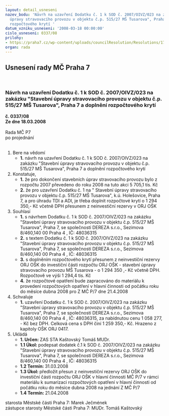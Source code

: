 ```yaml
---
layout: detail_usneseni
nazev_bodu: 'Návrh na uzavření Dodatku č. 1 k SOD č. 2007/OIVZ/023 na zakázku "Stavební
  úpravy stravovacího provozu v objektu č.p. 515/27 MŠ Tusarova", Praha 7 a doplnění
  rozpočtového krytí '
datum_vzniku_usneseni: '2008-03-18 00:00:00'
cislo_usneseni: 0337/08
prilohy:
- https://praha7.cz/wp-content/uploads/councilResolution/Resolutions/17436/11-n%c3%a1vrh_dod_%c4%8d._1.doc
organ: rada
---
```

<div id="ucUsn_pList" class="usn">
	<span><h2>Usnesení rady MČ Praha 7 </h2>
<br></span><div class="standBody">
<span><h3>Návrh na uzavření Dodatku č. 1 k SOD č. 2007/OIVZ/023 na zakázku "Stavební úpravy stravovacího provozu v objektu č.p. 515/27 MŠ Tusarova", Praha 7 a doplnění rozpočtového krytí </h3></span><div class="center">
		<strong>č. 0337/08</strong><br>
	</div>
<div class="center">
		<strong>Ze dne 18.03.2008</strong><br><br>
	</div>Rada MČ P7<br> po projednání<br><br><ol>
<li>Bere na vědomí<ul><li>
<strong>1.</strong> návrh na uzavření Dodatku č. 1 k SOD č. 2007/OIVZ/023 na zakázku "Stavební úpravy stravovacího provozu v objektu č.p. 515/27 MŠ Tusarova", Praha 7 a doplnění rozpočtového krytí </li></ul>
</li>
<li>Konstatuje,<ul>
<li>
<strong>1.</strong> že pro dokončení stavebních úprav stravovacího provozu bylo z rozpočtu 2007 převedeno do roku 2008 na tuto akci 5 705,1 tis. Kč</li>
<li>
<strong>2.</strong> že pro uzavření Dodatku č. 1 na " Stavební úpravy stravovacího provozu v objektu č.p. 515/27 MŠ Tusarova", k.ú. Holešovice, Praha 7, a pro úhradu TDI a ADI, je třeba doplnit rozpočtové krytí o 1 294 350,- Kč včetně DPH přesunem z neinvestiční rezervy v ORJ OŠK</li>
</ul>
</li>
<li>Souhlasí<ul>
<li>
<strong>1.</strong> s návrhem Dodatku č. 1 k SOD č. 2007/OIVZ/023 na zakázku "Stavební úpravy stravovacího provozu v objektu č.p. 515/27 MŠ Tusarova", Praha 7, se společností DEREZA s.r.o.,  Sezimova 8/460,140 00 Praha 4 , IČ: 48036315</li>
<li>
<strong>2.</strong> s textem Dodatku č. 1 k SOD č. 2007/OIVZ/023 na zakázku "Stavební úpravy stravovacího provozu v objektu č.p. 515/27 MŠ Tusarova", Praha 7, se společností DEREZA s.r.o.,  Sezimova 8/460,140 00 Praha 4 , IČ: 48036315</li>
<li>
<strong>3.</strong> s doplněním  rozpočtového krytí přesunem z neinvestiční rezervy ORJ OŠK do investiční části rozpočtu ORJ OŠK - stavební úpravy stravovacího provozu MŠ Tusarova - o 1 294 350 ,- Kč včetně DPH. Rozpočtově ve výši 1 294,4 tis. Kč </li>
<li>
<strong>4.</strong> že rozpočtové opatření bude zapracováno do materiálu k provedení rozpočtových opatření v hlavní činnosti od počátku roku do měsíce dubna 2008  pro Z MČ P/7 dne 21.4.2008 </li>
</ul>
</li>
<li>Schvaluje<ul><li>
<strong>1.</strong> uzavření Dodatku č. 1 k SOD č. 2007/OIVZ/023 na zakázku "Stavební úpravy stravovacího provozu v objektu č.p. 515/27 MŠ Tusarova", Praha 7, se společností DEREZA s.r.o.,  Sezimova 8/460,140 00 Praha 4 , IČ: 48036315, za nabídnutou cenu 1 058 277, - Kč bez DPH. Celková cena s DPH činí 1 259 350,- Kč. Hrazeno z kapitoly OŠK ORJ 0417.  </li></ul>
</li>
<li>Ukládá<ul>
<li>
<strong>1. Určen: </strong>ZAS STA Kaštovský Tomáš MUDr.</li>
<li>
<strong>1.1 Úkol: </strong>podepsat dodatek č.1 k SOD č. 2007/OIVZ/023 na zakázku "Stavební úpravy stravovacího provozu v objektu č.p. 515/27 MŠ Tusarova", Praha 7, se společností DEREZA s.r.o.,  Sezimova 8/460,140 00 Praha 4 , IČ: 48036315</li>
<li>
<strong>1.2 Termín: </strong>31.03.2008</li>
<li>
<strong>1.3 Úkol: </strong>předložit přesun z neinvestiční rezervy ORJ OŠK do investiční části rozpočtu ORJ OŠK  v hlavní činnosti MČ P/7 v rámci materiálu k sumarizaci  rozpočtových opatření v hlavní činnosti od počátku roku do  měsíce dubna 2008  na jednání  Z MČ P/7 </li>
<li>
<strong>1.4 Termín: </strong>21.04.2008</li>
</ul>
</li>
</ol>starosta Městské části Praha 7: Marek Ječmének<br>zástupce starosty Městské části Praha 7: MUDr. Tomáš Kaštovský 
</div>
</div>